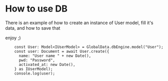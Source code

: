 # How to use DB

There is an example of how to create an instance of User model,
  fill it's data, and how to save that

enjoy ;)

```
    const User: Model<IUserModel> = GlobalData.dbEngine.model("User");
    const user: Document = await User.create({
      name: "User name " + new Date(),
      pwd: "Password",
      activated_at: new Date(),
    } as IUserModel);
    console.log(user);
  ```